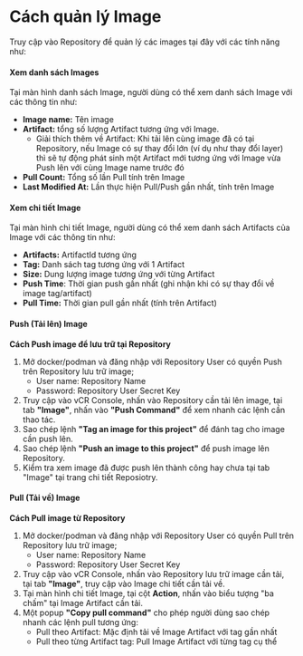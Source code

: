 # Cách quản lý Image

Truy cập vào Repository để quản lý các images tại đây với các tính năng như:

#### Xem danh sách Images <a href="#imagemanagement-xemdanhsachimages" id="imagemanagement-xemdanhsachimages"></a>

Tại màn hình danh sách Image, người dùng có thể xem danh sách Image với các thông tin như:

* **Image name:** Tên image
* **Artifact:** tổng số lượng Artifact tương ứng với Image.&#x20;
  * Giải thích thêm về Artifact: Khi tải lên cùng image đã có tại Repository, nếu Image có sự thay đổi lớn (ví dụ như thay đổi layer) thì sẽ tự động phát sinh một Artifact mới tương ứng với Image vừa Push lên với cùng Image name trước đó
* **Pull Count:** Tổng số lần Pull tính trên Image
* **Last Modified At:** Lần thực hiện Pull/Push gần nhất, tính trên Image

#### Xem chi tiết Image <a href="#imagemanagement-xemchitietimage" id="imagemanagement-xemchitietimage"></a>

Tại màn hình chi tiết Image, người dùng có thể xem danh sách Artifacts của Image với các thông tin như:

* **Artifacts:** ArtifactId tương ứng
* **Tag:** Danh sách tag tương ứng với 1 Artifact
* **Size:** Dung lượng image tương ứng với từng Artifact
* **Push Time**: Thời gian push gần nhất (ghi nhận khi có sự thay đổi về image tag/artifact)
* **Pull Time:** Thời gian pull gần nhất (tính trên Artifact)

#### Push (Tải lên) Image <a href="#imagemanagement-push-tailen-image" id="imagemanagement-push-tailen-image"></a>

**Cách Push image để lưu trữ tại Repository**

1. Mở docker/podman và đăng nhập với Repository User có quyền Push trên Repository lưu trữ image;
   * User name: Repository Name
   * Password: Repository User Secret Key
2. Truy cập vào vCR Console, nhấn vào Repository cần tải lên image, tại tab **"Image"**, nhấn vào **"Push Command"** để xem nhanh các lệnh cần thao tác.
3. Sao chép lệnh **"Tag an image for this project"** để đánh tag cho image cần push lên.&#x20;
4. Sao chép lệnh **"Push an image to this project"** để push image lên Repository.
5. Kiểm tra xem image đã được push lên thành công hay chưa tại tab "Image" tại trang chi tiết Reposiotry.

#### Pull (Tải về) Image <a href="#imagemanagement-pull-taive-image" id="imagemanagement-pull-taive-image"></a>

**Cách Pull image từ Repository**

1. Mở docker/podman và đăng nhập với Repository User có quyền Pull trên Repository lưu trữ image;
   * User name: Repository Name
   * Password: Repository User Secret Key
2. Truy cập vào vCR Console, nhấn vào Repository lưu trữ image cần tải, tại tab **"Image"**, truy cập vào Image chi tiết cần tải về.
3. Tại màn hình chi tiết Image, tại cột **Action**, nhấn vào biểu tượng "ba chấm" tại Image Artifact cần tải.
4. Một popup **"Copy pull command"** cho phép người dùng sao chép nhanh các lệnh pull tương ứng:
   * Pull theo Artifact: Mặc định tải về Image Artifact với tag gần nhất
   * Pull theo từng Artifact tag: Pull Image Artifact với từng tag cụ thể
